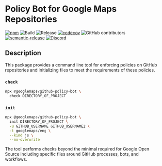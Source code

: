 # Policy Bot for Google Maps Repositories

[![npm](https://img.shields.io/npm/v/@googlemaps/github-policy-bot)](https://www.npmjs.com/package/@googlemaps/github-policy-bot)
![Build](https://github.com/googlemaps/js-github-policy-bot/workflows/Build/badge.svg)
![Release](https://github.com/googlemaps/js-github-policy-bot/workflows/Release/badge.svg)
[![codecov](https://codecov.io/gh/googlemaps/js-github-policy-bot/branch/main/graph/badge.svg)](https://codecov.io/gh/googlemaps/js-github-policy-bot)
![GitHub contributors](https://img.shields.io/github/contributors/googlemaps/js-github-policy-bot?color=green)
[![semantic-release](https://img.shields.io/badge/%20%20%F0%9F%93%A6%F0%9F%9A%80-semantic--release-e10079.svg)](https://github.com/semantic-release/semantic-release)
[![Discord](https://img.shields.io/discord/676948200904589322?color=6A7EC2&logo=discord&logoColor=ffffff)](https://discord.gg/jRteCzP)

## Description

This package provides a command line tool for enforcing policies on GitHub repositories and initializing files to meet the requirements of these policies.


### `check`
```sh
npx @googlemaps/github-policy-bot \
  check DIRECTORY_OF_PROJECT
```

### `init`

```sh
npx @googlemaps/github-policy-bot \
  init DIRECTORY_OF_PROJECT \
  -u GITHUB_USERNAME GITHUB_USERNAME2 \
  -t googlemaps/eng \
  --kind js \
  --no-overwrite
```

The tool performs checks beyond the minimal required for Google Open Source including specific files around GitHub processes, bots, and workflows.
